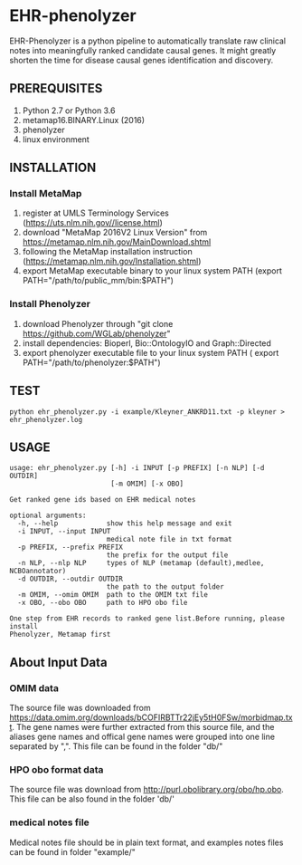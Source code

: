 # EHR-phenolyzer 

EHR-Phenolyzer is a python pipeline to automatically translate raw clinical notes into meaningfully ranked candidate causal genes. It might greatly shorten the time for disease causal genes identification and discovery. 

## PREREQUISITES

1. Python 2.7 or Python 3.6
2. metamap16.BINARY.Linux (2016)
3. phenolyzer
4. linux environment

## INSTALLATION

### Install MetaMap

1. register at UMLS Terminology Services (https://uts.nlm.nih.gov//license.html)
2. download "MetaMap 2016V2 Linux Version" from https://metamap.nlm.nih.gov/MainDownload.shtml
3. following the MetaMap installation instruction (https://metamap.nlm.nih.gov/Installation.shtml)
4. export MetaMap executable binary to your linux system PATH (export PATH="/path/to/public_mm/bin:$PATH") 

### Install Phenolyzer

1. download Phenolyzer through "git clone https://github.com/WGLab/phenolyzer"
2. install dependencies: Bioperl, Bio::OntologyIO and Graph::Directed 
3. export phenolyzer executable file to your linux system PATH ( export PATH="/path/to/phenolyzer:$PATH")

## TEST 

`python ehr_phenolyzer.py -i example/Kleyner_ANKRD11.txt -p kleyner > ehr_phenolyzer.log `

## USAGE 

```
usage: ehr_phenolyzer.py [-h] -i INPUT [-p PREFIX] [-n NLP] [-d OUTDIR]
                         [-m OMIM] [-x OBO]

Get ranked gene ids based on EHR medical notes

optional arguments:
  -h, --help            show this help message and exit
  -i INPUT, --input INPUT
                        medical note file in txt format
  -p PREFIX, --prefix PREFIX
                        the prefix for the output file
  -n NLP, --nlp NLP     types of NLP (metamap (default),medlee, NCBOannotator)
  -d OUTDIR, --outdir OUTDIR
                        the path to the output folder
  -m OMIM, --omim OMIM  path to the OMIM txt file
  -x OBO, --obo OBO     path to HPO obo file

One step from EHR records to ranked gene list.Before running, please install
Phenolyzer, Metamap first

```
## About Input Data

### OMIM data
The source file was downloaded from https://data.omim.org/downloads/bCOFIRBTTr22jEy5tH0FSw/morbidmap.txt. The gene names were further extracted from this source file, and the aliases gene names and offical gene names were grouped into one line separated by ",". This file can be found in the folder "db/" 

### HPO obo format data
The source file was download from http://purl.obolibrary.org/obo/hp.obo. This file can be also found in the folder 'db/'
### medical notes file
Medical notes file should be in plain text format, and examples notes files can be found in folder "example/"
